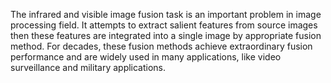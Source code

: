 The infrared and visible image fusion task is an important problem in image processing field. It attempts to extract salient features from source images then these features are integrated into a single image by appropriate fusion method. For decades, these fusion methods achieve extraordinary fusion performance and are widely used in many applications, like video surveillance and military applications.
